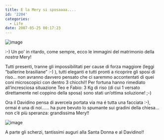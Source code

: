 ```yaml
---
title: E la Mery si sposaaaa....
id: '2204'
categories:
  - Life
date: 2007-05-25 00:17:23
---
```


![image](/images/2021/08/19052007002_hub35910f757208f40e1e9b65955c58490_312071_700x0_resize_q75_box.jpg)

:-) Un po' in ritardo, come sempre, ecco le immagini del matrimonio della _nostra_ Mery!

Tutti presenti, tranne gli impossibilitati per cause di forza maggiore (leggi “ballerine brasiliane” :-) ), tutti eleganti e tutti pronti a ricoprire gli sposi di riso… non avranno davvero pensato che ci saremmo accontentati di quei coni microscopici con dentro 3 chicchi!! Per fortuna hanno rimediato all’incresciosa situazione Teo e Fabio: 3 Kg di riso (di cui 1 versato direttamente nel coppino della sposa) sono stati un’ottima soluzione! ;-)

Ora il Davidino pensa di avercela portata via ma é tutta una facciata :-), ormai é una di noi…… ha pure bevuto lo spumante sui gradini della chiesa… non c’é più speranza: grandissima Mery!!

![image](/images/2021/08/19052007007_hu2fca21268bdfabd55251ed80b9583c30_505721_700x0_resize_q75_box.jpg)

A parte gli scherzi, tantissimi auguri alla Santa Donna e al Davidino!!
